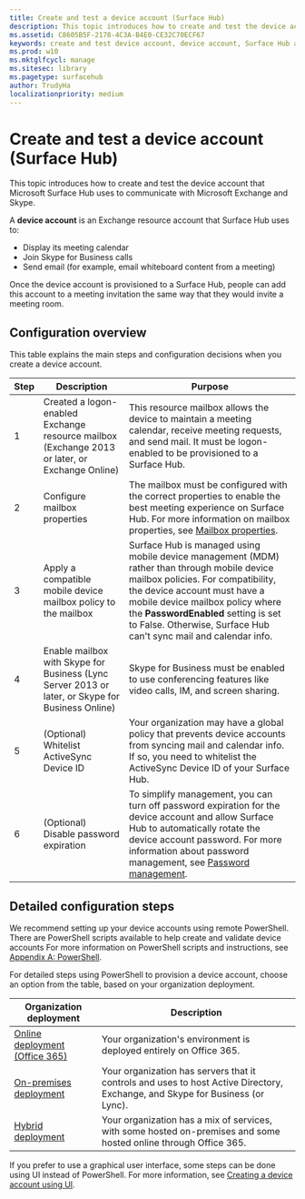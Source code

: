 ```yaml
---
title: Create and test a device account (Surface Hub)
description: This topic introduces how to create and test the device account that Microsoft Surface Hub uses to communicate with Microsoft Exchange and Skype.
ms.assetid: C8605B5F-2178-4C3A-B4E0-CE32C70ECF67
keywords: create and test device account, device account, Surface Hub and Microsoft Exchange, Surface Hub and Skype
ms.prod: w10
ms.mktglfcycl: manage
ms.sitesec: library
ms.pagetype: surfacehub
author: TrudyHa
localizationpriority: medium
---
```


# Create and test a device account (Surface Hub)


This topic introduces how to create and test the device account that Microsoft Surface Hub uses to communicate with Microsoft Exchange and Skype.

A **device account** is an Exchange resource account that Surface Hub uses to:

-   Display its meeting calendar
-   Join Skype for Business calls
-   Send email (for example, email whiteboard content from a meeting)

Once the device account is provisioned to a Surface Hub, people can add this account to a meeting invitation the same way that they would invite a meeting room. 

## Configuration overview

This table explains the main steps and configuration decisions when you create a device account. 
 
| Step | Description                     |  Purpose                             |
|------|---------------------------------|--------------------------------------|
| 1    | Created a logon-enabled Exchange resource mailbox (Exchange 2013 or later, or Exchange Online) | This resource mailbox allows the device to maintain a meeting calendar, receive meeting requests, and send mail. It must be logon-enabled to be provisioned to a Surface Hub. |
| 2    | Configure mailbox properties | The mailbox must be configured with the correct properties to enable the best meeting experience on Surface Hub. For more information on mailbox properties, see [Mailbox properties](exchange-properties-for-surface-hub-device-accounts.md). |
| 3    | Apply a compatible mobile device mailbox policy to the mailbox | Surface Hub is managed using mobile device management (MDM) rather than through mobile device mailbox policies. For compatibility, the device account must have a mobile device mailbox policy where the **PasswordEnabled** setting is set to False. Otherwise, Surface Hub can't sync mail and calendar info. |
| 4    | Enable mailbox with Skype for Business (Lync Server 2013 or later, or Skype for Business Online) | Skype for Business must be enabled to use conferencing features like video calls, IM, and screen sharing.  |
| 5    | (Optional) Whitelist ActiveSync Device ID | Your organization may have a global policy that prevents device accounts from syncing mail and calendar info. If so, you need to whitelist the ActiveSync Device ID of your Surface Hub. |
| 6    | (Optional) Disable password expiration | To simplify management, you can turn off password expiration for the device account and allow Surface Hub to automatically rotate the device account password. For more information about password management, see [Password management](password-management-for-surface-hub-device-accounts.md).  |

## Detailed configuration steps 

We recommend setting up your device accounts using remote PowerShell. There are PowerShell scripts available to help create and validate device accounts For more information on PowerShell scripts and instructions, see [Appendix A: PowerShell](appendix-a-powershell-scripts-for-surface-hub.md). 

For detailed steps using PowerShell to provision a device account, choose an option from the table, based on your organization deployment. 

| Organization deployment             |  Description                  |
|---------------------------------|--------------------------------------|
| [Online deployment (Office 365)](online-deployment-surface-hub-device-accounts.md) | Your organization's environment is deployed entirely on Office 365. |
| [On-premises deployment](on-premises-deployment-surface-hub-device-accounts.md) | Your organization has servers that it controls and uses to host Active Directory, Exchange, and Skype for Business (or Lync). |
| [Hybrid deployment](hybrid-deployment-surface-hub-device-accounts.md) | Your organization has a mix of services, with some hosted on-premises and some hosted online through Office 365. |

If you prefer to use a graphical user interface, some steps can be done using UI instead of PowerShell. 
For more information, see [Creating a device account using UI](create-a-device-account-using-office-365.md).



 

 

 





